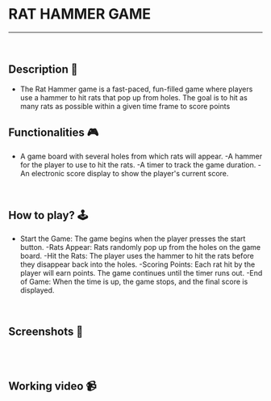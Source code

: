# **RAT HAMMER GAME**

---

<br>

## **Description 📃** 
- The Rat Hammer game is a fast-paced, fun-filled game where players use a hammer to hit rats that pop up from holes. The goal is to hit as many rats as possible within a given time frame to score points

## **Functionalities 🎮** 
- A game board with several holes from which rats will appear.
-A hammer for the player to use to hit the rats.
-A timer to track the game duration.
-An electronic score display to show the player's current score.
<br>

## **How to play? 🕹️**
- Start the Game: The game begins when the player presses the start button.
-Rats Appear: Rats randomly pop up from the holes on the game board.
-Hit the Rats: The player uses the hammer to hit the rats before they disappear back into the holes.
-Scoring Points: Each rat hit by the player will earn points. The game continues until the timer runs out.
-End of Game: When the time is up, the game stops, and the final score is displayed.
<br>

## **Screenshots 📸**

<br>



<br>

## **Working video 📹**
<!-- add your working video over here -->





